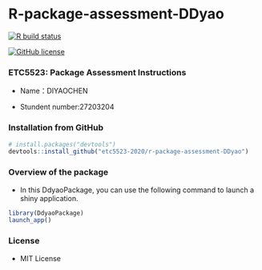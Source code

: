 # R-package-assessment-DDyao

<!-- badges: start -->

[![R build
status](https://github.com/etc5523-2020/r-package-assessment-DDyao/workflows/R-CMD-check/badge.svg)](https://github.com/etc5523-2020/r-package-assessment-DDyao/actions)
<!-- badges: end -->

[![GitHub license](https://img.shields.io/github/license/Naereen/StrapDown.js.svg)](https://github.com/Naereen/StrapDown.js/blob/master/LICENSE)

### ETC5523: Package Assessment Instructions

- Name：DIYAOCHEN

- Stundent number:27203204


### Installation from GitHub
``` r
# install.packages("devtools")
devtools::install_github("etc5523-2020/r-package-assessment-DDyao")
```

### Overview of the package

- In this DdyaoPackage, you can use the following command to launch a shiny application. 

``` r
library(DdyaoPackage)
launch_app()
```

### License
- MIT License

